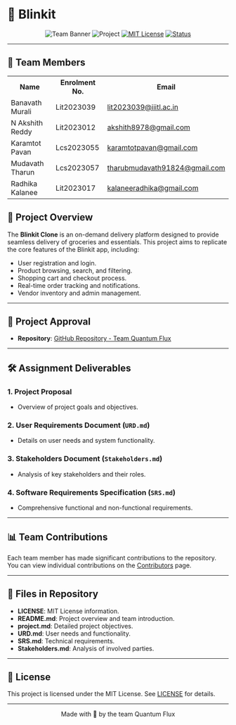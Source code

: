 # 🛒 Blinkit

<div align="center">

![Team Banner](https://img.shields.io/badge/Team-Quantum_Flux-blue)
![Project](https://img.shields.io/badge/Project-Blinkit-yellow)
[![MIT License](https://img.shields.io/badge/License-MIT-green.svg)](https://choosealicense.com/licenses/mit/)
[![Status](https://img.shields.io/badge/Status-In_Development-yellow)]()

</div>

---

## 👥 Team Members

<table>
  <tr>
    <th>Name</th>
    <th>Enrolment No.</th>
    <th>Email</th>

  </tr>
  <tr>
   <td>Banavath Murali</td>
    <td>Lit2023039</td>
    <td><a href="mailto:lit2023039@iiitl.ac.in">lit2023039@iiitl.ac.in</a></td>
   
  </tr>
  <tr>
    <td>N Akshith Reddy</td>
    <td>Lit2023012</td>
    <td><a href="mailto:akshith8978@gmail.com">akshith8978@gmail.com</a></td>
   
  </tr>
  <tr>
    <td>Karamtot Pavan</td>
    <td>Lcs2023055</td>
    <td><a href="mailto:karamtotpavan@gmail.com">karamtotpavan@gmail.com</a></td>
   
  </tr>
  <tr>
    <td>Mudavath Tharun</td>
    <td>Lcs2023057</td>
    <td><a href="mailto:tharubmudavath91824@gmail.com">tharubmudavath91824@gmail.com</a></td>
   
  </tr>
  <tr>
    <td>Radhika Kalanee</td>
    <td>Lit2023017</td>
    <td><a href="mailto:kalaneeradhika@gmail.com">kalaneeradhika@gmail.com</a></td>
   
  </tr>
 
</table>

## 🚀 Project Overview

The **Blinkit Clone** is an on-demand delivery platform designed to provide seamless delivery of groceries and essentials. This project aims to replicate the core features of the Blinkit app, including:

- User registration and login.
- Product browsing, search, and filtering.
- Shopping cart and checkout process.
- Real-time order tracking and notifications.
- Vendor inventory and admin management.

---

## 🔗 Project Approval

- **Repository**: [GitHub Repository - Team Quantum Flux](https://github.com/YourRepoLink)

---

## 🛠️ Assignment Deliverables

### 1. Project Proposal
   - Overview of project goals and objectives.

### 2. User Requirements Document (`URD.md`)
   - Details on user needs and system functionality.

### 3. Stakeholders Document (`Stakeholders.md`)
   - Analysis of key stakeholders and their roles.

### 4. Software Requirements Specification (`SRS.md`)
   - Comprehensive functional and non-functional requirements.

---

## 📊 Team Contributions

Each team member has made significant contributions to the repository. You can view individual contributions on the [Contributors](https://github.com/YourRepoLink/graphs/contributors) page.

---

## 📑 Files in Repository
- **LICENSE**: MIT License information.
- **README.md**: Project overview and team introduction.
- **project.md**: Detailed project objectives.
- **URD.md**: User needs and functionality.
- **SRS.md**: Technical requirements.
- **Stakeholders.md**: Analysis of involved parties.

---

## 📝 License

This project is licensed under the MIT License. See [LICENSE](https://github.com/YourRepoLink/blob/main/LICENSE) for details.

---

<div align="center">
Made with 💙 by the team Quantum Flux
</div>
